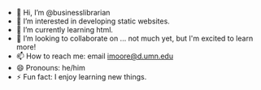 - 👋 Hi, I’m @businesslibrarian
- 👀 I’m interested in developing static websites.
- 🌱 I’m currently learning html.
- 💞️ I’m looking to collaborate on ... not much yet, but I'm excited to learn more!
- 📫 How to reach me: email imoore@d.umn.edu
- 😄 Pronouns: he/him
- ⚡ Fun fact: I enjoy learning new things.

<!---
businesslibrarian/businesslibrarian is a ✨ special ✨ repository because its `README.md` (this file) appears on your GitHub profile.
You can click the Preview link to take a look at your changes.
--->
